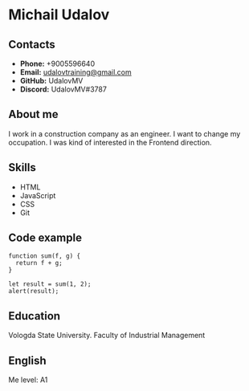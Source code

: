 # Michail Udalov #

## Contacts ##
* **Phone:** +9005596640
* **Email:** udalovtraining@gmail.com 
* **GitHub:** UdalovMV
* **Discord:** UdalovMV#3787

## About me
I work in a construction company as an engineer. I want to change my occupation. I was kind of interested in the Frontend direction.

## Skills
* HTML
* JavaScript
* CSS 
* Git

## Code example
```
function sum(f, g) {
  return f + g;
}

let result = sum(1, 2);
alert(result);

```
## Education
Vologda State University. Faculty of Industrial Management

## English
Me level: А1 
